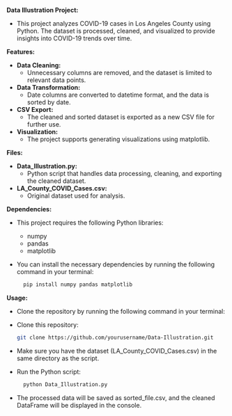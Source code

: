 **Data Illustration Project:**
- This project analyzes COVID-19 cases in Los Angeles County using Python. The dataset is processed, cleaned, and visualized to provide insights into COVID-19 trends over time.

**Features:**
- **Data Cleaning:**
    - Unnecessary columns are removed, and the dataset is limited to relevant data points.
- **Data Transformation:**
    - Date columns are converted to datetime format, and the data is sorted by date.
- **CSV Export:**
    - The cleaned and sorted dataset is exported as a new CSV file for further use.
- **Visualization:**
    - The project supports generating visualizations using matplotlib.

**Files:**
- **Data_Illustration.py:**
    - Python script that handles data processing, cleaning, and exporting the cleaned dataset.
- **LA_County_COVID_Cases.csv:**
    - Original dataset used for analysis.

**Dependencies:**
- This project requires the following Python libraries:
  - numpy
  - pandas
  - matplotlib

- You can install the necessary dependencies by running the following command in your terminal:
  ```bash
    pip install numpy pandas matplotlib
    ```

**Usage:**
- Clone the repository by running the following command in your terminal:
- Clone this repository:
    ```bash
    git clone https://github.com/yourusername/Data-Illustration.git
    ```

- Make sure you have the dataset (LA_County_COVID_Cases.csv) in the same directory as the script.
- Run the Python script:
  ```bash
    python Data_Illustration.py
    ```

- The processed data will be saved as sorted_file.csv, and the cleaned DataFrame will be displayed in the console.
